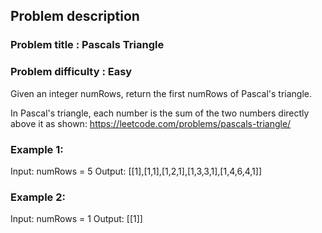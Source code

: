 ## Problem description
### Problem title : Pascals Triangle
### Problem difficulty : Easy

Given an integer numRows, return the first numRows of Pascal's triangle.

In Pascal's triangle, each number is the sum of the two numbers directly above it as shown:
https://leetcode.com/problems/pascals-triangle/


### Example 1:

Input: numRows = 5
Output: [[1],[1,1],[1,2,1],[1,3,3,1],[1,4,6,4,1]]

### Example 2:

Input: numRows = 1
Output: [[1]]
